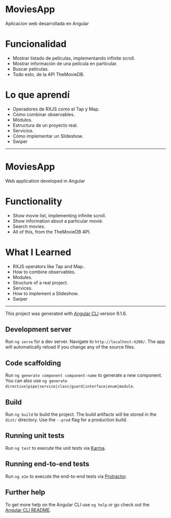 # MoviesApp
Aplicacion web desarrollada en Angular

 # Funcionalidad
 * Mostrar listado de películas, implementando infinite scroll.
 * Mostrar información de una película en particular.
 * Buscar películas.
 * Todo esto, de la API TheMovieDB.
 
 # Lo que aprendí
 * Operadores de RXJS como el Tap y Map.
 * Cómo combinar observables.
 * Módulos.
 * Estructura de un proyecto real.
 * Servicios.
 * Cómo implementar un Slideshow.
 * Swiper

  ------------------------------------------------------------
 # MoviesApp
 Web application developed in Angular

 # Functionality
 * Show movie list, implementing infinite scroll.
 * Show information about a particular movie.
 * Search movies.
 * All of this, from the TheMovieDB API.

 # What I Learned
 * RXJS operators like Tap and Map..
 * How to combine observables.
 * Modules.
 * Structure of a real project.
 * Services.
 * How to implement a Slideshow.
 * Swiper

 ------------------------------------------------------------

This project was generated with [Angular CLI](https://github.com/angular/angular-cli) version 9.1.6.

## Development server

Run `ng serve` for a dev server. Navigate to `http://localhost:4200/`. The app will automatically reload if you change any of the source files.

## Code scaffolding

Run `ng generate component component-name` to generate a new component. You can also use `ng generate directive|pipe|service|class|guard|interface|enum|module`.

## Build

Run `ng build` to build the project. The build artifacts will be stored in the `dist/` directory. Use the `--prod` flag for a production build.

## Running unit tests

Run `ng test` to execute the unit tests via [Karma](https://karma-runner.github.io).

## Running end-to-end tests

Run `ng e2e` to execute the end-to-end tests via [Protractor](http://www.protractortest.org/).

## Further help

To get more help on the Angular CLI use `ng help` or go check out the [Angular CLI README](https://github.com/angular/angular-cli/blob/master/README.md).
